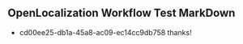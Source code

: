 ## OpenLocalization Workflow Test MarkDown
* cd00ee25-db1a-45a8-ac09-ec14cc9db758 
thanks!<!--HONumber=Mar16_HO2-->
